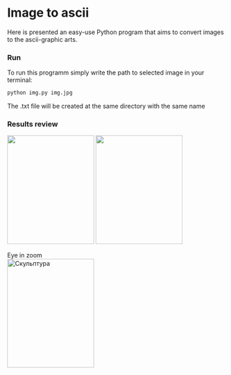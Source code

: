 # Image to ascii
Here is presented an easy-use Python program that aims to convert images to the ascii-graphic arts.
### Run
To run this programm simply write the path to selected image in your terminal:
```bash
python img.py img.jpg
```
The .txt file will be created at the same directory with the same name
### Results review
<p><img src="D:\Programming\client-server\img.jpg" width="200" height="250">
<img src="D:\Programming\client-server\txt_image.png" width="200" height="250">
<figcaption>Eye in zoom</figcaption>
<img src="D:\Programming\client-server\eye.png" width="200" height="250" alt="Скульптура">

